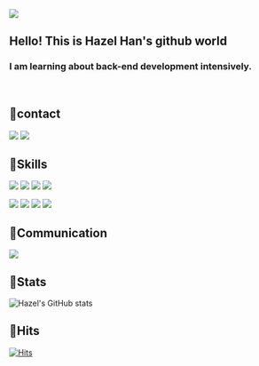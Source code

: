 <img src="https://capsule-render.vercel.app/api?type=Cylinder&color=8e7cc3&height=200&section=header&text=Hazel's%20github&fontSize=90" />
<br>

## Hello! This is Hazel Han's github world

### I am learning about back-end development intensively.</p>
<br>

## 🧸contact
<a href="https://tbxl67-programming.tistory.com/"><img src="https://img.shields.io/badge/Blog-A9BCF5?style=flat-square&logo=GitHub Sponsors&logoColor=white&link=https://tbxl67-programming.tistory.com/"/></a>
<a href="mailto:tbxl67@gmail.com"><img src="https://img.shields.io/badge/Gmail-D0A9F5?style=flat-square&logo=Gmail&logoColor=white&link=mailto:tbxl67@gmail.com"/></a>
<br>

## 👑Skills
<img src="https://img.shields.io/badge/Java-CC6699?style=for-the-badge&logo=Java&logoColor=black"/>
<img src="https://img.shields.io/badge/spring-6DB33F?style=for-the-badge&logo=spring&logoColor=white"/>
<img src="https://img.shields.io/badge/MySql-4479A1?style=for-the-badge&logo=MySql&logoColor=white"/>
<img src="https://img.shields.io/badge/Oracle-F80000?style=for-the-badge&logo=Oracle&logoColor=white"/>

<img src="https://img.shields.io/badge/JavaScript-F7DF1E?style=for-the-badge&logo=JavaScript&logoColor=black"/> <!--<img src="https://img.shields.io/badge/React-61DAFB?style=for-the-badge&logo=React&logoColor=black"/>-->
<img src="https://img.shields.io/badge/Html-E34F26?style=for-the-badge&logo=Html5&logoColor=white"/>
<img src="https://img.shields.io/badge/css-1572B6?style=for-the-badge&logo=Css3&logoColor=white"/>
<img src="https://img.shields.io/badge/sass-CC6699?style=for-the-badge&logo=sass&logoColor=white"/>
<br>

## 🎨Communication
<img src="https://img.shields.io/badge/Slack-4A154B?style=for-the-badge&logo=Slack&logoColor=white"/>
<br>

## 🍒Stats
![Hazel's GitHub stats](https://github-readme-stats.vercel.app/api?username=hazel-han99&theme=midnight-purple)
<br>

## 🤩Hits
[![Hits](https://hits.seeyoufarm.com/api/count/incr/badge.svg?url=https%3A%2F%2Fgithub.com%2Fhazel-han99&count_bg=%239C00E5&title_bg=%23646060&icon=&icon_color=%23E7E7E7&title=hits&edge_flat=true)](https://hits.seeyoufarm.com)

